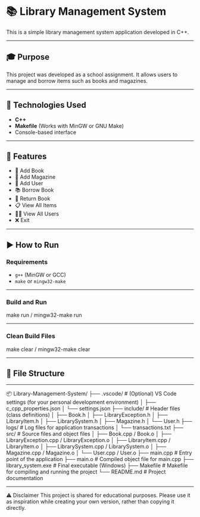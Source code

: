# 📚 Library Management System 
This is a simple library management system application developed in C++.

---

## 🎓 Purpose
This project was developed as a school assignment. It allows users to manage and borrow items such as books and magazines.

---

## 🔧 Technologies Used
- **C++**
- **Makefile** (Works with MinGW or GNU Make)
- Console-based interface

---

## 🧩 Features 
- 📖 Add Book  
- 📰 Add Magazine 
- 👤 Add User  
- 📚 Borrow Book  
- 🔁 Return Book  
- 📋 View All Items 
- 🧑‍💻 View All Users
- ❌ Exit 

---

## ▶️ How to Run
### Requirements
- `g++` (MinGW or GCC)
- `make` or `mingw32-make`

---

### Build and Run
make run / mingw32-make run

---

### Clean Build Files
make clear / mingw32-make clear

---

## 📁 File Structure

---

📦 Library-Management-System/
├── .vscode/                      # (Optional) VS Code settings (for your personal development environment)
│   ├── c_cpp_properties.json
│   └── settings.json
├── include/                      # Header files (class definitions)
│   ├── Book.h
│   ├── LibraryException.h
│   ├── LibraryItem.h
│   ├── LibrarySystem.h
│   ├── Magazine.h
│   └── User.h
├── logs/                         # Log files for application transactions
│   └── transactions.txt
├── src/                          # Source files and object files
│   ├── Book.cpp / Book.o
│   ├── LibraryException.cpp / LibraryException.o
│   ├── LibraryItem.cpp / LibraryItem.o
│   ├── LibrarySystem.cpp / LibrarySystem.o
│   ├── Magazine.cpp / Magazine.o
│   └── User.cpp / User.o
├── main.cpp                      # Entry point of the application
├── main.o                        # Compiled object file for main.cpp
├── library_system.exe            # Final executable (Windows)
├── Makefile                      # Makefile for compiling and running the project
└── README.md                     # Project documentation

---

⚠️ Disclaimer
This project is shared for educational purposes. Please use it as inspiration while creating your own version, rather than copying it directly.
